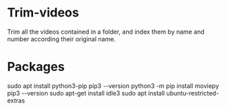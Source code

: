 # Trim-videos

Trim all the videos contained in a folder, and index them by name and number according their original name.

# Packages

sudo apt install python3-pip
pip3 --version
python3 -m pip install moviepy
pip3 --version
sudo apt-get install idle3
sudo apt install ubuntu-restricted-extras
